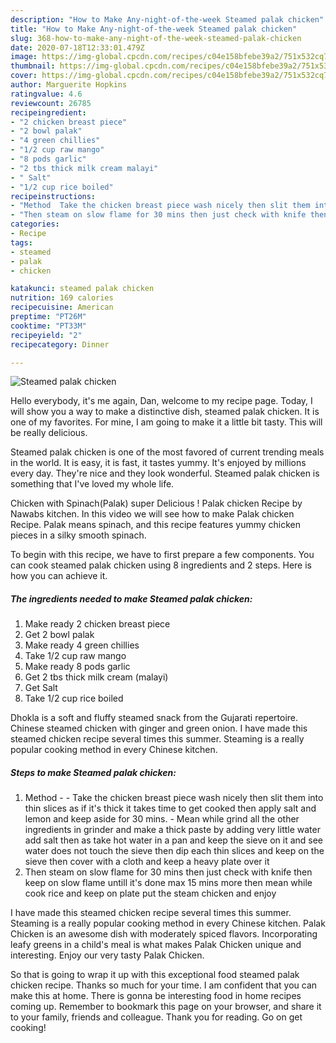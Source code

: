 ```yaml
---
description: "How to Make Any-night-of-the-week Steamed palak chicken"
title: "How to Make Any-night-of-the-week Steamed palak chicken"
slug: 368-how-to-make-any-night-of-the-week-steamed-palak-chicken
date: 2020-07-18T12:33:01.479Z
image: https://img-global.cpcdn.com/recipes/c04e158bfebe39a2/751x532cq70/steamed-palak-chicken-recipe-main-photo.jpg
thumbnail: https://img-global.cpcdn.com/recipes/c04e158bfebe39a2/751x532cq70/steamed-palak-chicken-recipe-main-photo.jpg
cover: https://img-global.cpcdn.com/recipes/c04e158bfebe39a2/751x532cq70/steamed-palak-chicken-recipe-main-photo.jpg
author: Marguerite Hopkins
ratingvalue: 4.6
reviewcount: 26785
recipeingredient:
- "2 chicken breast piece"
- "2 bowl palak"
- "4 green chillies"
- "1/2 cup raw mango"
- "8 pods garlic"
- "2 tbs thick milk cream malayi"
- " Salt"
- "1/2 cup rice boiled"
recipeinstructions:
- "Method  Take the chicken breast piece wash nicely then slit them into thin slices as if it&#39;s thick it takes time to get cooked then apply salt and lemon and keep aside for 30 mins. Mean while grind all the other ingredients in grinder and make a thick paste by adding very little water add salt then as take hot water in a pan and keep the sieve on it and see water does not touch the sieve then dip each thin slices and keep on the sieve then cover with a cloth and keep a heavy plate over it"
- "Then steam on slow flame for 30 mins then just check with knife then keep on slow flame untill it&#39;s done max 15 mins more then mean while cook rice and keep on plate put the steam chicken and enjoy"
categories:
- Recipe
tags:
- steamed
- palak
- chicken

katakunci: steamed palak chicken 
nutrition: 169 calories
recipecuisine: American
preptime: "PT26M"
cooktime: "PT33M"
recipeyield: "2"
recipecategory: Dinner

---
```



![Steamed palak chicken](https://img-global.cpcdn.com/recipes/c04e158bfebe39a2/751x532cq70/steamed-palak-chicken-recipe-main-photo.jpg)

Hello everybody, it's me again, Dan, welcome to my recipe page. Today, I will show you a way to make a distinctive dish, steamed palak chicken. It is one of my favorites. For mine, I am going to make it a little bit tasty. This will be really delicious.

Steamed palak chicken is one of the most favored of current trending meals in the world. It is easy, it is fast, it tastes yummy. It's enjoyed by millions every day. They're nice and they look wonderful. Steamed palak chicken is something that I've loved my whole life.

Chicken with Spinach(Palak) super Delicious ! Palak chicken Recipe by Nawabs kitchen. In this video we will see how to make Palak chicken Recipe. Palak means spinach, and this recipe features yummy chicken pieces in a silky smooth spinach.


To begin with this recipe, we have to first prepare a few components. You can cook steamed palak chicken using 8 ingredients and 2 steps. Here is how you can achieve it.

<!--inarticleads1-->

##### The ingredients needed to make Steamed palak chicken:

1. Make ready 2 chicken breast piece
1. Get 2 bowl palak
1. Make ready 4 green chillies
1. Take 1/2 cup raw mango
1. Make ready 8 pods garlic
1. Get 2 tbs thick milk cream (malayi)
1. Get  Salt
1. Take 1/2 cup rice boiled


Dhokla is a soft and fluffy steamed snack from the Gujarati repertoire. Chinese steamed chicken with ginger and green onion. I have made this steamed chicken recipe several times this summer. Steaming is a really popular cooking method in every Chinese kitchen. 

<!--inarticleads2-->

##### Steps to make Steamed palak chicken:

1. Method -  - Take the chicken breast piece wash nicely then slit them into thin slices as if it&#39;s thick it takes time to get cooked then apply salt and lemon and keep aside for 30 mins. - Mean while grind all the other ingredients in grinder and make a thick paste by adding very little water add salt then as take hot water in a pan and keep the sieve on it and see water does not touch the sieve then dip each thin slices and keep on the sieve then cover with a cloth and keep a heavy plate over it
1. Then steam on slow flame for 30 mins then just check with knife then keep on slow flame untill it&#39;s done max 15 mins more then mean while cook rice and keep on plate put the steam chicken and enjoy


I have made this steamed chicken recipe several times this summer. Steaming is a really popular cooking method in every Chinese kitchen. Palak Chicken is an awesome dish with moderately spiced flavors. Incorporating leafy greens in a child&#39;s meal is what makes Palak Chicken unique and interesting. Enjoy our very tasty Palak Chicken. 

So that is going to wrap it up with this exceptional food steamed palak chicken recipe. Thanks so much for your time. I am confident that you can make this at home. There is gonna be interesting food in home recipes coming up. Remember to bookmark this page on your browser, and share it to your family, friends and colleague. Thank you for reading. Go on get cooking!

